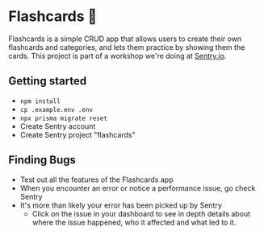 # Flashcards 🧠

Flashcards is a simple CRUD app that allows users to create their own flashcards and categories, and lets them practice by showing them the cards. This project is part of a workshop we're doing at [Sentry.io](https://sentry.io/welcome).

## Getting started

- `npm install`
- `cp .example.env .env`
- `npx prisma migrate reset`
- Create Sentry account
- Create Sentry project "flashcards"

## Finding Bugs

- Test out all the features of the Flashcards app
- When you encounter an error or notice a performance issue, go check Sentry
- It's more than likely your error has been picked up by Sentry
  - Click on the issue in your dashboard to see in depth details about where the issue happened, who it affected and what led to it.
